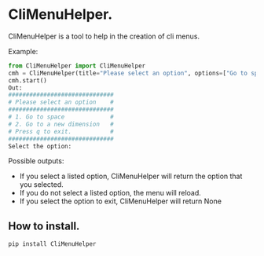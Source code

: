 CliMenuHelper.
==============

CliMenuHelper is a tool to help in the creation of cli menus.

Example:
```python
from CliMenuHelper import CliMenuHelper
cmh = CliMenuHelper(title="Please select an option", options=["Go to space", "Go to a new dimension"])
cmh.start()
Out:
##############################
# Please select an option    #
##############################
# 1. Go to space             #
# 2. Go to a new dimension   #
# Press q to exit.           #
##############################
Select the option:
```
Possible outputs:

 - If you select a listed option, CliMenuHelper will return the option that you selected.
 - If you do not select a listed option, the menu will reload.
 - If you select the option to exit, CliMenuHelper will return None

How to install.
---------------

```
pip install CliMenuHelper
```
